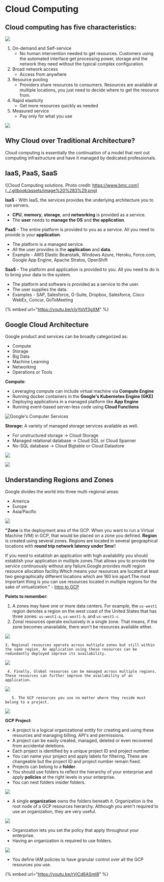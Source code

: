 # Cloud Computing

## Cloud computing has five characteristics:

![](../.gitbook/assets/image%20%2817%29.png)

1. On-demand and Self-service
   * No human intervention needed to get resources. Customers using the automated interface get processing power, storage and the network they need without the typical complex configuration.
2. Broad network access
   * Access from anywhere
3. Resource pooling
   * Providers share resources to consumers. Resources are available at multiple locations, you just need to decide where to get the resource from.
4. Rapid elasticity
   * Get more resources quickly as needed
5. Measured service
   * Pay only for what you use

![](../.gitbook/assets/image%20%282%29.png)

##  Why Cloud over Traditional Architecture?

Cloud computing is essentially the continuation of a model that rent out computing infrastructure and have it managed by dedicated professionals.

## IaaS, PaaS, SaaS

![Cloud Computing solutions. Photo credit: https://www.bmc.com](../.gitbook/assets/image%20%283%29.png)

**IaaS** - With IaaS, the services provides the underlying architecture you to run servers.

* **CPU**, **memory**, **storage**, and **networking** is provided as a service.
* The **user** needs to **manage the OS** and **the application**.

**PaaS** - The entire platform is provided to you as a service. All you need to provide is your **application**.

* The platform is a managed service.
* All the user provides is the **application** and **data**.
* Example -  AWS Elastic Beanstalk, Windows Azure, Heroku, Force.com, Google App Engine, Apache Stratos, OpenShift

**SaaS -** The platform and application is provided to you. All you need to do is to bring your data to the system.

* The platform and software is provided as a service to the user.
* The user supplies the data.
* Examples - SAP, Salesforce, G-Suite, Dropbox, Salesforce, Cisco WebEx, Concur, GoToMeeting

{% embed url="https://youtu.be/cIyYqVf3gXM" %}

##  Google Cloud Architecture

Google product and services can be broadly categorized as:

* Compute
* Storage
* Big Data
* Machine Learning
* Networking
* Operations or Tools

**Compute**: 

* Leveraging compute can include virtual machine via **Compute Engine**
* Running docker containers in the **Google's Kubernetes Engine \(GKE\)**
* Deploying applications in a managed platform like **App Engine**
* Running event-based server-less code using **Cloud Functions**

![Google&apos;s Computer Services](../.gitbook/assets/image%20%286%29.png)

**Storage:** A variety of managed storage services available as well.

* For unstructured storage -&gt; Cloud Storage
* Managed relational database -&gt; Cloud SQL or Cloud Spanner
* No-SQL database -&gt; Cloud Bigtable or Cloud Datastore

![](../.gitbook/assets/image%20%2815%29.png)



![](../.gitbook/assets/image%20%289%29.png)

## Understanding Regions and Zones

Google divides the world into three multi-regional areas: 

* America
* Europe
* Asia/Pacific

![](../.gitbook/assets/image%20%2814%29.png)

**"Zone** is the deployment area of the GCP. When you want to run a Virtual Machine \(VM\) in GCP, that would be placed on a zone you defined. **Region** is created using several zones. Regions are located in several geographical locations with **round trip network latency under 5ms**!! 

If you need to establish an application with high availability you should establish your application in multiple zones.That allows you to provide the service continuously without any failure.Google provides multi region resource allocation facility.Which means your resources are located at least two geographically different locations which are 160 km apart.The most important thing is you can use resources located in multiple regions for the sake of virtualization." - [Intro to GCP](https://medium.com/@sakunaj1996/google-cloud-platform-101-efbb81e7d3a6)

**Points to remember:** 

1. A zones may have one or more data centers. For example, the `us-west1` region denotes a region on the west coast of the United States that has three zones: `us-west1-a`, `us-west1-b`, and `us-west1-c`.
2. Zonal resources operate exclusively in a single zone. That means, if the zone becomes unavailable, there won't be resources available either.

![](../.gitbook/assets/image%20%2811%29.png)

    3. Regional resources operate across multiple zones but still within the same region. An application using these resources can be redundantly deployed improve its availability. 

![](../.gitbook/assets/image%20%288%29.png)

     4. Finally, Global resources can be managed across multiple regions. These resources can further improve the availability of an application.

![](../.gitbook/assets/image%20%2816%29.png)

       5. The GCP resources you use no matter where they reside must belong to a project.

![](../.gitbook/assets/image%20%2813%29.png)

**GCP Project**: 

* A project is a logical organizational entity for creating and using these resources and managing billing, API's and permissions. 
* A project can be easily created, managed, deleted or even recovered from accidental deletions. 
* Each project is identified by a unique project ID and project number.
* You can name your project and apply labels for filtering. These are changeable but the project ID and project number remain fixed.
* Projects can belong to a **folder**. 
* You should use folders to reflect the hierarchy of your enterprise and apply **policies** at the right levels in your enterprise.
* You can nest folders insider folders.

![](../.gitbook/assets/image%20%2812%29.png)

* A single **organization** owns the folders beneath it. Organization is the root node of a GCP resources hierarchy. Although you aren't required to use an organization, they are very useful. 

![](../.gitbook/assets/image%20%285%29.png)

* Organization lets you set the policy that apply throughout your enterprise.
* Having an organization is required to use folders.

![](../.gitbook/assets/image%20%287%29.png)

* You define IAM policies to have granular control over all the GCP resources you use.

{% embed url="https://youtu.be/rVjCd6ASmI8" %}



